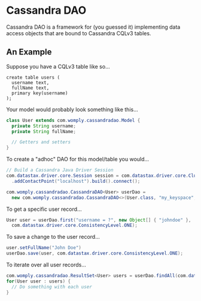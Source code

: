 Cassandra DAO
=============

Cassandra DAO is a framework for (you guessed it) implementing data access objects that are bound to
Cassandra CQLv3 tables.

An Example
----------

Suppose you have a CQLv3 table like so...
````cql
create table users (
  username text,
  fullName text,
  primary key(username)
);
````

Your model would probably look something like this...
````java
class User extends com.womply.cassandradao.Model {
  private String username;
  private String fullName;

  // Getters and setters
}
````

To create a "adhoc" DAO for this model/table you would...
````java
// Build a Cassandra Java Driver Session
com.datastax.driver.core.Session session = com.datastax.driver.core.Cluster.Builder.builder()
  .addContactPoint("localhost").build().connect();

com.womply.cassandradao.CassandraDAO<User> userDao =
  new com.womply.cassandradao.CassandraDAO<>(User.class, "my_keyspace", session);
````

To get a specific user record...
````java
User user = userDao.first("username = ?", new Object[] { "johndoe" },
  com.datastax.driver.core.ConsistencyLevel.ONE);
````

To save a change to the user record...
````java
user.setFullName("John Doe")
userDao.save(user, com.datastax.driver.core.ConsistencyLevel.ONE);
````

To iterate over all user records...
````java
com.womply.cassandradao.ResultSet<User> users = userDao.findAll(com.datastax.driver.core.ConsistencyLevel.ONE);
for(User user : users) {
  // Do something with each user
}
````
